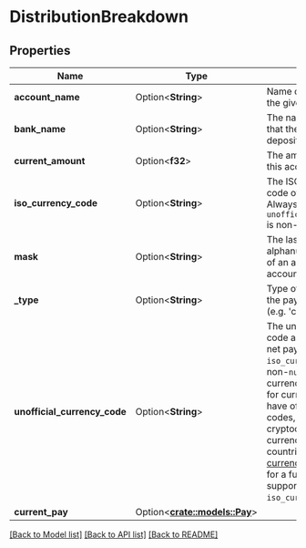 # DistributionBreakdown

## Properties

Name | Type | Description | Notes
------------ | ------------- | ------------- | -------------
**account_name** | Option<**String**> | Name of the account for the given distribution. | [optional]
**bank_name** | Option<**String**> | The name of the bank that the payment is being deposited to. | [optional]
**current_amount** | Option<**f32**> | The amount distributed to this account. | [optional]
**iso_currency_code** | Option<**String**> | The ISO-4217 currency code of the net pay. Always `null` if `unofficial_currency_code` is non-null. | [optional]
**mask** | Option<**String**> | The last 2-4 alphanumeric characters of an account's official account number. | [optional]
**_type** | Option<**String**> | Type of the account that the paystub was sent to (e.g. 'checking'). | [optional]
**unofficial_currency_code** | Option<**String**> | The unofficial currency code associated with the net pay. Always `null` if `iso_currency_code` is non-`null`. Unofficial currency codes are used for currencies that do not have official ISO currency codes, such as cryptocurrencies and the currencies of certain countries.  See the [currency code schema](https://plaid.com/docs/api/accounts#currency-code-schema) for a full listing of supported `iso_currency_code`s. | [optional]
**current_pay** | Option<[**crate::models::Pay**](Pay.md)> |  | [optional]

[[Back to Model list]](../README.md#documentation-for-models) [[Back to API list]](../README.md#documentation-for-api-endpoints) [[Back to README]](../README.md)


